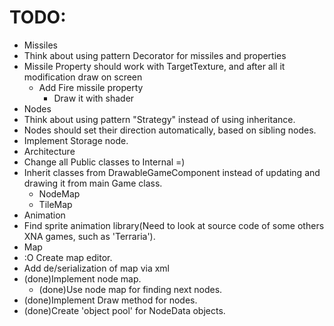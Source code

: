 # TODO: #
* Missiles
 * Think about using pattern Decorator for missiles and properties
  * Missile Property should work with TargetTexture, and after all it modification draw on screen
    * Add Fire missile property
      * Draw it with shader
* Nodes
 * Think about using pattern "Strategy" instead of using inheritance.
 * Nodes should set their direction automatically, based on sibling nodes.
 * Implement Storage node.
* Architecture
 * Change all Public classes to Internal =)
 * Inherit classes from DrawableGameComponent instead of updating and drawing it from main Game class.
   * NodeMap
   * TileMap
* Animation
 * Find sprite animation library(Need to look at source code of some others XNA games, such as 'Terraria').
* Map
 * :O Create map editor.
 * Add de/serialization of map via xml
* (done)Implement node map.
  * (done)Use node map for finding next nodes.
* (done)Implement Draw method for nodes.
* (done)Create 'object pool' for NodeData objects.
